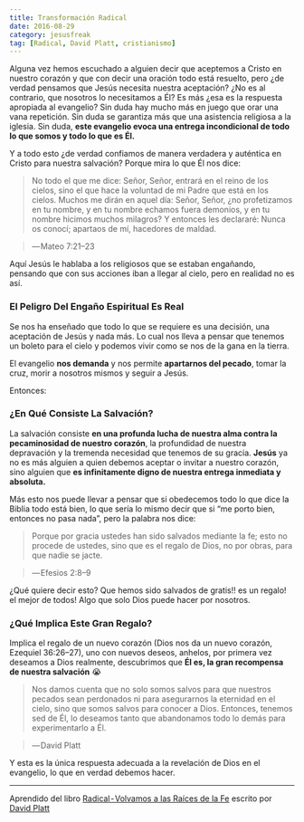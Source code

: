 ```yaml
---
title: Transformación Radical
date: 2016-08-29
category: jesusfreak
tag: [Radical, David Platt, cristianismo]
---
```


Alguna vez hemos escuchado a alguien decir que aceptemos a Cristo en nuestro corazón y que con decir una oración todo está resuelto, pero ¿de verdad pensamos que Jesús necesita nuestra aceptación? ¿No es al contrario, que nosotros lo necesitamos a Él? Es más ¿esa es la respuesta apropiada al evangelio? Sin duda hay mucho más en juego que orar una vana repetición. Sin duda se garantiza más que una asistencia religiosa a la iglesia. Sin duda, **este evangelio evoca una entrega incondicional de todo lo que somos y todo lo que es Él.**

Y a todo esto ¿de verdad confiamos de manera verdadera y auténtica en Cristo para nuestra salvación? Porque mira lo que Él nos dice:

> No todo el que me dice: Señor, Señor, entrará en el reino de los cielos, sino el que hace la voluntad de mi Padre que está en los cielos. Muchos me dirán en aquel día: Señor, Señor, ¿no profetizamos en tu nombre, y en tu nombre echamos fuera demonios, y en tu nombre hicimos muchos milagros? Y entonces les declararé: Nunca os conocí; apartaos de mí, hacedores de maldad.

> — Mateo 7:21–23

Aquí Jesús le hablaba a los religiosos que se estaban engañando, pensando que con sus acciones iban a llegar al cielo, pero en realidad no es así.

### El Peligro Del Engaño Espiritual Es Real

Se nos ha enseñado que todo lo que se requiere es una decisión, una aceptación de Jesús y nada más. Lo cual nos lleva a pensar que tenemos un boleto para el cielo y podemos vivir como se nos de la gana en la tierra.

El evangelio **nos demanda** y nos permite **apartarnos del pecado**, tomar la cruz, morir a nosotros mismos y seguir a Jesús.

Entonces:

### ¿En Qué Consiste La Salvación?

La salvación consiste **en una profunda lucha de nuestra alma contra la pecaminosidad de nuestro corazón**, la profundidad de nuestra depravación y la tremenda necesidad que tenemos de su gracia. **Jesús** ya no es más alguien a quien debemos aceptar o invitar a nuestro corazón, sino alguien que **es infinitamente digno de nuestra entrega inmediata y absoluta.**

Más esto nos puede llevar a pensar que si obedecemos todo lo que dice la Biblia todo está bien, lo que sería lo mismo decir que si “me porto bien, entonces no pasa nada”, pero la palabra nos dice:

> Porque por gracia ustedes han sido salvados mediante la fe; esto no procede de ustedes, sino que es el regalo de Dios, no por obras, para que nadie se jacte.

> — Efesios 2:8–9

¿Qué quiere decir esto? Que hemos sido salvados de gratis!! es un regalo! el mejor de todos! Algo que solo Dios puede hacer por nosotros.

### ¿Qué Implica Este Gran Regalo?

Implica el regalo de un nuevo corazón (Dios nos da un nuevo corazón, Ezequiel 36:26–27), uno con nuevos deseos, anhelos, por primera vez deseamos a Dios realmente, descubrimos que **Él es, la gran recompensa de nuestra salvación** 😭

> Nos damos cuenta que no solo somos salvos para que nuestros pecados sean perdonados ni para asegurarnos la eternidad en el cielo, sino que somos salvos para conocer a Dios. Entonces, tenemos sed de Él, lo deseamos tanto que abandonamos todo lo demás para experimentarlo a Él.

> — David Platt

Y esta es la única respuesta adecuada a la revelación de Dios en el evangelio, lo que en verdad debemos hacer.

* * * 

Aprendido del libro [Radical - Volvamos a las Raíces de la
Fe](https://store.radical.net/shop/radical-volvamos-a-las-raices-de-la-fe/) escrito por [David Platt](https://twitter.com/plattdavid)
